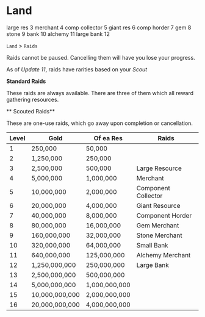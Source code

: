 # Land


large res 3 merchant 4 comp collector 5 giant res 6 comp horder 7 gem 8 stone 9 bank 10 alchemy 11 large bank 12

`Land` > `Raids`

Raids cannot be paused. Cancelling them will have you lose your progress.

As of *Update 11*, raids have rarities based on your *Scout*

**Standard Raids**

These raids are always available. There are three of them which all reward gathering resources.

** Scouted Raids**

These are one-use raids, which go away upon completion or cancellation.

| Level	| Gold | Of ea Res | Raids |
| ----- | ---- | --------- | ----- |
| 1 | 250,000 | 50,000 |
| 2 | 1,250,000 | 250,000 |
| 3 | 2,500,000 | 500,000 | Large Resource
| 4 | 5,000,000 | 1,000,000 | Merchant
| 5 | 10,000,000 | 2,000,000 | Component Collector
| 6 | 20,000,000 | 4,000,000 | Giant Resource
| 7 | 40,000,000 | 8,000,000 | Component Horder
| 8 | 80,000,000 | 16,000,000 | Gem Merchant
| 9 | 160,000,000 | 32,000,000 | Stone Merchant
| 10 | 320,000,000 | 64,000,000 | Small Bank
| 11 | 640,000,000 | 125,000,000 | Alchemy Merchant
| 12 | 1,250,000,000 | 250,000,000 | Large Bank
| 13 | 2,500,000,000 | 500,000,000 |
| 14 | 5,000,000,000 | 1,000,000,000 |
| 15 | 10,000,000,000 | 2,000,000,000 |
| 16 | 20,000,000,000 | 4,000,000,000 |
